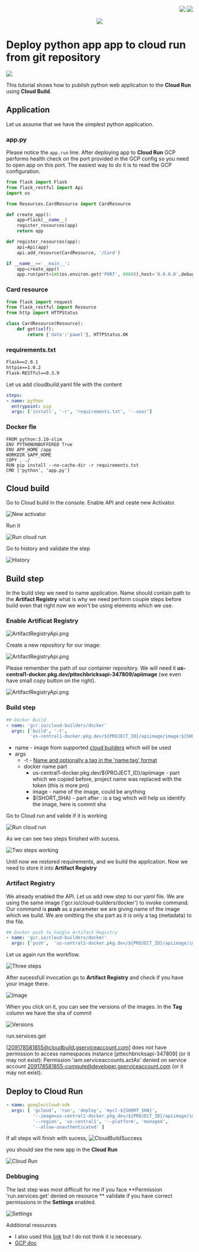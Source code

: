 <!--Category:Article,Azure--> 
 <p align='right'>
    <a href='http://productivitytools.tech/'><img src='Images/Header/ProductivityTools_green_40px_2.png' /><a> 
    <a href='https://github.com/pwujczyk/ProductivityTools.Articles'><img src='Images/Header/Github_border_40px.png' /></a>
</p>
<p align='center'>
    <a href='http://productivitytools.tech/'>
        <img src='Images/Header/LogoTitle_green_500px.png' />
    </a>
</p>

# Deploy python app app to cloud run from git repository

<!--og-image-->
![](Images/OGImage.jpg)

This tutorial shows how to publish python web application to the **Cloud Run** using **Cloud Build**.

<!--more-->

## Application

Let us assume that we have the simplest python application.

### app.py
Please notice the ``app.run`` line. After deploying app to **Cloud Run** GCP performs health check on the port provided in the GCP config so you need to open app on this port. The easiest way to do it is to read the GCP configuration.

```python
from flask import Flask
from flask_restful import Api
import os

from Resources.CardResource import CardResource

def create_app():
    app=Flask(__name__)
    register_resources(app)
    return app

def register_resources(app):
    api=Api(app)
    api.add_resource(CardResource, '/Card')

if __name__=='__main__':
    app=create_app()
    app.run(port=int(os.environ.get('PORT', 8080)),host='0.0.0.0',debug=True)
```
### Card resource
```python
from flask import request
from flask_restful import Resource
from http import HTTPStatus

class CardResource(Resource):
    def get(self):
        return {'data':'pawel'}, HTTPStatus.OK
```

### requirements.txt
```txt
Flask==2.0.1
httpie==1.0.2
Flask-RESTful==0.3.9
```

Let us add cloudbuild.yaml file with the content

```yml
steps:
- name: python
  entrypoint: pip
  args: ['install', '-r', 'requirements.txt', '--user']
```

### Docker fle
```
FROM python:3.10-slim
ENV PYTHONUNBUFFERED True
ENV APP_HOME /app
WORKDIR $APP_HOME
COPY . ./
RUN pip install --no-cache-dir -r requirements.txt
CMD ['python', 'app.py']
```

## Cloud build
Go to Cloud build in the console. Enable API and ceate new Activator.

![New activator](Images/NewActivator.png)

Run it

![Run cloud run](Images/RunCloudBuild.png)


Go to history and validate the step

![History](Images/History.png)

## Build step

In the build step we need to name application. Name should contain path to the **Artifact Registry** what is why we need perform couple steps before build even that right now we won't be using elements which we use.

### Enable Artificat Registry

![ArtifactRegistryApi.png](Images/ArtifactRegistryApi.png)

Create a new repository for our image:


![ArtifactRegistryApi.png](Images/CreateRepository.png)

Please remember the path of our container repository. We will need it **us-central1-docker.pkg.dev/pttechbricksapi-347809/apiimage** (we even have small copy button on the right).

![ArtifactRegistryApi.png](Images/ApiImageRepository.png)

### Build step

```yml
## Docker Build
- name: 'gcr.io/cloud-builders/docker'
  args: ['build', '-t',
         'us-central1-docker.pkg.dev/${PROJECT_ID}/apiimage/image:${SHORT_SHA}', '.']
```
- name - image from supported [cloud builders](https://github.com/GoogleCloudPlatform/cloud-builders) which will be used
- args
  - -t - [Name and optionally a tag in the 'name:tag' format](https://docs.docker.com/engine/reference/commandline/build/)
  - docker name part 
    - us-central1-docker.pkg.dev/${PROJECT_ID}/apiimage - part which we copied before, project name was replaced with the token (this is more pro)
    - image - name of the image, could be anything
    - ${SHORT_SHA} - part after : is a tag which will help us identify the image, here is commit sha

Go to Cloud run and valide if it is working

![Run cloud run](Images/RunCloudBuild.png)

As we can see two steps finished with sucess.

![Two steps working](Images/TwoSteps.png)

Until now we restored requirements, and we build the application. Now we need to store it into **Artifact Registry**

### Artifact Registry

We already enabled the API. Let us add new step to our yaml file. We are using the same image ('gcr.io/cloud-builders/docker') to invoke command. Our command is **push** as a parameter we are giving name of the image which we build. We are omitting the sha part as it is only a tag (metadata) to the file.
 
```yaml
## Docker push to Google Artifact Registry
- name: 'gcr.io/cloud-builders/docker'
  args: ['push',  'us-central1-docker.pkg.dev/${PROJECT_ID}/apiimage/image']
```

Let us again run the workflow. 

![Three steps](Images/threesteps.png)

After sucessfull invocation go to **Artifact Registry** and check if you have your image there.

![Image](Images/Image.png)

When you click on it, you can see the versions of the images. In the **Tag** column we have the sha of commit

![Versions](Images/Versions.png)

run.services.get

 [209178581855@cloudbuild.gserviceaccount.com] does not have permission to access namespaces instance [pttechbricksapi-347809] (or it may not exist): Permission 'iam.serviceaccounts.actAs' denied on service account 209178581855-compute@developer.gserviceaccount.com (or it may not exist).

## Deploy to Cloud Run


```yaml
- name: google/cloud-sdk
  args: [ 'gcloud', 'run', 'deploy', 'mycl-${SHORT_SHA}',
          '--image=us-central1-docker.pkg.dev/${PROJECT_ID}/apiimage/image:${SHORT_SHA}',
          '--region', 'us-central1', '--platform', 'managed',
          '--allow-unauthenticated' ]
```
If all steps will finish with sucess,
![CloudBuildSuccess](Images/CloudBuildSuccess.png)

you should see the new app in the **Cloud Run**

![Cloud Run](Images/CloudRun.png)

### Debbuging
The last step was most difficult for me if you face **Permission 'run.services.get' denied on resource ** validate if you have correct permissions in the **Settings** enabled.

![Settings](Images/Settings.png)

Additional resources
- I also used this [link](https://stackoverflow.com/questions/56068870/permission-error-when-trying-to-deploy-to-google-cloud-run) but I do not think it is necessary.
- [GCP doc](https://cloud.google.com/build/docs/building/build-python)

